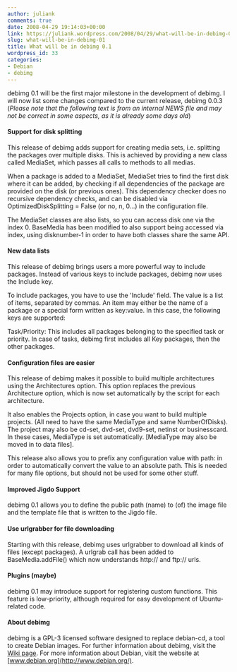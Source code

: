 ```yaml
---
author: juliank
comments: true
date: 2008-04-29 19:14:03+00:00
link: https://juliank.wordpress.com/2008/04/29/what-will-be-in-debimg-01/
slug: what-will-be-in-debimg-01
title: What will be in debimg 0.1
wordpress_id: 33
categories:
- Debian
- debimg
---
```


debimg 0.1 will be the first major milestone in the development of debimg. I will now list some changes compared to the current release, debimg 0.0.3 (_Please note that the following text is from an internal NEWS file and may not be correct in some aspects, as it is already some days old_)


#### Support for disk splitting


This release of debimg adds support for creating media sets, i.e. splitting the packages over multiple disks. This is achieved by providing a new class called MediaSet, which passes all calls to methods to all medias.

When a package is added to a MediaSet, MediaSet tries to find the first disk where it can be added, by checking if all dependencies of the package are provided on the disk (or previous ones). This dependency checker does no recursive dependency checks, and can be disabled via OptimizedDiskSplitting = False (or no, n, 0...) in the configuration file.

The MediaSet classes are also lists, so you can access disk one via the index 0. BaseMedia has been modified to also support being accessed via index, using disknumber-1 in order to have both classes share the same API.


#### New data lists


This release of debimg brings users a more powerful way to include packages. Instead of various keys to include packages, debimg now uses the Include key.

To include packages, you have to use the 'Include' field. The value is a list of items, separated by commas. An item may either be the name of a package or a special form written as key:value. In this case, the following keys are supported:



Task/Priority:
This includes all packages belonging to the specified task or priority. In
case of tasks, debimg first includes all Key packages, then the other
packages.





#### Configuration files are easier


This release of debimg makes it possible to build multiple architectures using the Architectures option. This option replaces the previous Architecture option, which is now set automatically by the script for each architecture.

It also enables the Projects option, in case you want to build multiple projects. (All need to have the same MediaType and same NumberOfDisks). The project may also be cd-set, dvd-set, dvd9-set, netinst or businesscard. In these cases, MediaType is set automatically. [MediaType may also be moved in to data files].

This release also allows you to prefix any configuration value with path: in order to automatically convert the value to an absolute path. This is needed for many file options, but should not be used for some other stuff.


#### Improved Jigdo Support


debimg 0.1 allows you to define the public path (name) to (of) the image file and the template file that is written to the Jigdo file.


#### Use urlgrabber for file downloading


Starting with this release, debimg uses urlgrabber to download all kinds of files (except packages). A urlgrab call has been added to BaseMedia.addFile() which now understands http:// and ftp:// urls.


#### Plugins (maybe)


debimg 0.1 may introduce support for registering custom functions. This feature is low-priority, although required for easy development of Ubuntu-related code.


#### About debimg


debimg is a GPL-3 licensed software designed to replace debian-cd, a tool to create Debian images. For further information about debimg, visit the [Wiki page](http://wiki.debian.org/DebImg). For more information about Debian, visit the website at [www.debian.org](http://www.debian.org/).
